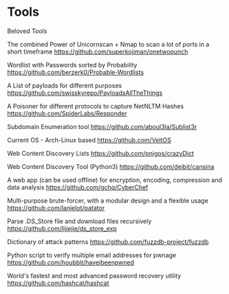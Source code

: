 # Tools
Beloved Tools

The combined Power of Unicornscan + Nmap to scan a lot of ports in a short timeframe
https://github.com/superkojiman/onetwopunch

Wordlist with Passwords sorted by Probability
https://github.com/berzerk0/Probable-Wordlists

A List of payloads for different purposes
https://github.com/swisskyrepo/PayloadsAllTheThings

A Poisoner for different protocols to capture NetNLTM Hashes
https://github.com/SpiderLabs/Responder

Subdomain Enumeration tool
https://github.com/aboul3la/Sublist3r

Current OS - Arch-Linux based
https://github.com/VeltOS

Web Content Discovery Lists
https://github.com/pnigos/crazyDict

Web Content Discovery Tool (Python3)
https://github.com/deibit/cansina

A web app (can be used offline) for encryption, encoding, compression and data analysis 
https://github.com/gchq/CyberChef

Multi-purpose brute-forcer, with a modular design and a flexible usage
https://github.com/lanjelot/patator

Parse .DS_Store file and download files recursively
https://github.com/lijiejie/ds_store_exp

Dictionary of attack patterns
https://github.com/fuzzdb-project/fuzzdb

Python script to verify multiple email addresses for pwnage
https://github.com/houbbit/haveibeenpwned

World's fastest and most advanced password recovery utility
https://github.com/hashcat/hashcat
